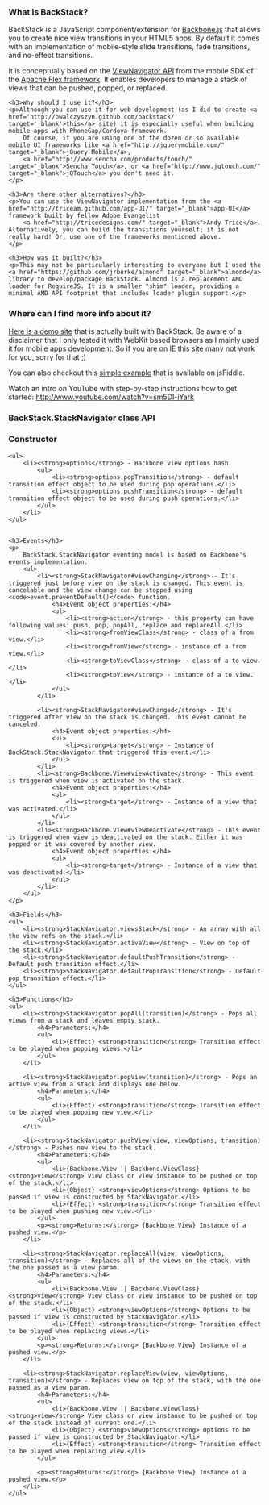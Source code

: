 <div>
    <h3>What is BackStack?</h3>
    <p>
        BackStack is a JavaScript component/extension for <a href="http://documentcloud.github.com/backbone" target="_blank">Backbone.js</a> that allows you to create nice view
        transitions in your HTML5 apps. By default it comes with an implementation of mobile-style slide transitions, fade
        transitions, and no-effect transitions.
    </p>
    <p>
        It is conceptually based on the <a href="http://help.adobe.com/en_US/FlashPlatform/reference/actionscript/3/spark/components/ViewNavigator.html" target="_blank">ViewNavigator API</a> from the mobile SDK of the <a href="http://incubator.apache.org/flex/" target="_blank">Apache Flex framework</a>. It enables developers to manage a stack of views that can be pushed, popped, or replaced.
    </p>

    <h3>Why should I use it?</h3>
    <p>Although you can use it for web development (as I did to create <a href='http://pwalczyszyn.github.com/backstack/' target='_blank'>this</a> site) it is especially useful when building mobile apps with PhoneGap/Cordova framework.
        Of course, if you are using one of the dozen or so available mobile UI frameworks like <a href="http://jquerymobile.com/" target="_blank">jQuery Mobile</a>,
        <a href="http://www.sencha.com/products/touch/" target="_blank">Sencha Touch</a>, or <a href="http://www.jqtouch.com/" target="_blank">jQTouch</a> you don't need it.
    </p>

    <h3>Are there other alternatives?</h3>
    <p>You can use the ViewNavigator implementation from the <a href="http://triceam.github.com/app-UI/" target="_blank">app-UI</a> framework built by fellow Adobe Evangelist
        <a href="http://tricedesigns.com/" target="_blank">Andy Trice</a>. Alternatively, you can build the transitions yourself; it is not really hard! Or, use one of the frameworks mentioned above.
    </p>

    <h3>How was it built?</h3>
    <p>This may not be particularly interesting to everyone but I used the <a href="https://github.com/jrburke/almond" target="_blank">almond</a> library to develop/package BackStack. Almond is a replacement AMD loader for RequireJS. It is a smaller "shim" loader, providing a minimal AMD API footprint that includes loader plugin support.</p>
</div>

### Where can I find more info about it?
<a href='http://pwalczyszyn.github.com/backstack' target='_blank'>Here is a demo site</a> that is actually built with BackStack. Be aware of a disclaimer that I only tested it with WebKit based browsers as I mainly used it for mobile apps development. So if you are on IE this site many not work for you, sorry for that ;)

You can also checkout this <a href='http://jsfiddle.net/pwalczyszyn/dwRQU' target='_blank'>simple example</a> that is available on jsFiddle.

Watch an intro on YouTube with step-by-step instructions how to get started: http://www.youtube.com/watch?v=sm5DI-iYark

### BackStack.StackNavigator class API
<div>
    <h3>Constructor</h3>


    <ul>
        <li><strong>options</strong> - Backbone view options hash.
            <ul>
                <li><strong>options.popTransition</strong> - default transition effect object to be used during pop operations.</li>
                <li><strong>options.pushTransition</strong> - default transition effect object to be used during push operations.</li>
            </ul>
        </li>
    </ul>


    <h3>Events</h3>
    <p>
        BackStack.StackNavigator eventing model is based on Backbone's events implementation.
        <ul>
            <li><strong>StackNavigator#viewChanging</strong> - It's triggered just before view on the stack is changed. This event is cancelable and the view change can be stopped using <code>event.preventDefault()</code> function.
                <h4>Event object properties:</h4>
                <ul>
                    <li><strong>action</strong> - this property can have following values: push, pop, popAll, replace and replaceAll.</li>
                    <li><strong>fromViewClass</strong> - class of a from view.</li>
                    <li><strong>fromView</strong> - instance of a from view.</li>
                    <li><strong>toViewClass</strong> - class of a to view.</li>
                    <li><strong>toView</strong> - instance of a to view.</li>
                </ul>
            </li>

            <li><strong>StackNavigator#viewChanged</strong> - It's triggered after view on the stack is changed. This event cannot be canceled.
                <h4>Event object properties:</h4>
                <ul>
                    <li><strong>target</strong> - Instance of BackStack.StackNavigator that triggered this event.</li>
                </ul>
            </li>
            <li><strong>Backbone.View#viewActivate</strong> - This event is triggered when view is activated on the stack.
                <h4>Event object properties:</h4>
                <ul>
                    <li><strong>target</strong> - Instance of a view that was activated.</li>
                </ul>
            </li>
            <li><strong>Backbone.View#viewDeactivate</strong> - This event is triggered when view is deactivated on the stack. Either it was popped or it was covered by another view.
                <h4>Event object properties:</h4>
                <ul>
                    <li><strong>target</strong> - Instance of a view that was deactivated.</li>
                </ul>
            </li>
        </ul>
    </p>

    <h3>Fields</h3>
    <ul>
        <li><strong>StackNavigator.viewsStack</strong> - An array with all the view refs on the stack.</li>
        <li><strong>StackNavigator.activeView</strong> - View on top of the stack.</li>
        <li><strong>StackNavigator.defaultPushTransition</strong> - Default push transition effect.</li>
        <li><strong>StackNavigator.defaultPopTransition</strong> - Default pop transition effect.</li>
    </ul>

    <h3>Functions</h3>
    <ul>
        <li><strong>StackNavigator.popAll(transition)</strong> - Pops all views from a stack and leaves empty stack.
            <h4>Parameters:</h4>
            <ul>
                <li>{Effect} <strong>transition</strong> Transition effect to be played when popping views.</li>
            </ul>
        </li>

        <li><strong>StackNavigator.popView(transition)</strong> - Pops an active view from a stack and displays one below.
            <h4>Parameters:</h4>
            <ul>
                <li>{Effect} <strong>transition</strong> Transition effect to be played when popping new view.</li>
            </ul>
        </li>

        <li><strong>StackNavigator.pushView(view, viewOptions, transition)</strong> - Pushes new view to the stack.
            <h4>Parameters:</h4>
            <ul>
                <li>{Backbone.View || Backbone.ViewClass} <strong>view</strong> View class or view instance to be pushed on top of the stack.</li>
                <li>{Object} <strong>viewOptions</strong> Options to be passed if view is constructed by StackNavigator.</li>
                <li>{Effect} <strong>transition</strong> Transition effect to be played when pushing new view.</li>
            </ul>
            <p><strong>Returns:</strong> {Backbone.View} Instance of a pushed view.</p>
        </li>

        <li><strong>StackNavigator.replaceAll(view, viewOptions, transition)</strong> - Replaces all of the views on the stack, with the one passed as a view param.
            <h4>Parameters:</h4>
            <ul>
                <li>{Backbone.View || Backbone.ViewClass} <strong>view</strong> View class or view instance to be pushed on top of the stack.</li>
                <li>{Object} <strong>viewOptions</strong> Options to be passed if view is constructed by StackNavigator.</li>
                <li>{Effect} <strong>transition</strong> Transition effect to be played when replacing views.</li>
            </ul>
            <p><strong>Returns:</strong> {Backbone.View} Instance of a pushed view.</p>
        </li>

        <li><strong>StackNavigator.replaceView(view, viewOptions, transition)</strong> - Replaces view on top of the stack, with the one passed as a view param.
            <h4>Parameters:</h4>
            <ul>
                <li>{Backbone.View || Backbone.ViewClass} <strong>view</strong> View class or view instance to be pushed on top of the stack instead of current one.</li>
                <li>{Object} <strong>viewOptions</strong> Options to be passed if view is constructed by StackNavigator.</li>
                <li>{Effect} <strong>transition</strong> Transition effect to be played when replacing view.</li>
            </ul>

            <p><strong>Returns:</strong> {Backbone.View} Instance of a pushed view.</p>
        </li>
    </ul>
</div>